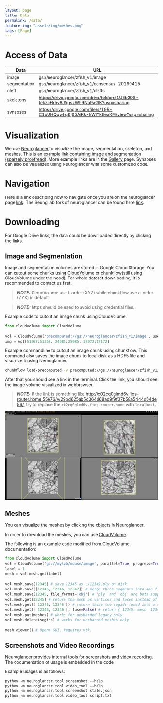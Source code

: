 ```yaml
---
layout: page
title: Data
permalink: /data/
feature-img: "assets/img/meshes.png"
tags: [Page]
---
```


# Access of Data


| Data          | URL |
| -----------   | ----------- |
| image         | gs://neuroglancer/zfish_v1/image |
| segmentation  | gs://neuroglancer/zfish_v1/consensus-20190415   |
| cleft         | gs://neuroglancer/zfish_v1/clefts     |
| skeletons     | https://drive.google.com/drive/folders/1UEb398-fekzqHrhv8JAgszW99Na9aGlK?usp=sharing |
| synapses      | https://drive.google.com/file/d/19R-C1uUHQqwhq6j65AiKk-kWlYkEeaKM/view?usp=sharing |

# Visualization
We use [Neuroglancer](https://github.com/google/neuroglancer) to visualize the image, segmentation, skeleton, and meshes. This is [an example link containing image and segmentation (sparsely proofread)](https://neuromancer-seung-import.appspot.com/#!%7B%22layers%22:%5B%7B%22source%22:%22precomputed://gs://neuroglancer/zfish_v1/image%22%2C%22type%22:%22image%22%2C%22opacity%22:0.43%2C%22blend%22:%22default%22%2C%22shaderControls%22:%7B%7D%2C%22name%22:%22image%22%7D%2C%7B%22source%22:%22precomputed://gs://neuroglancer/zfish_v1/consensus-20190415%22%2C%22type%22:%22segmentation%22%2C%22skeletonRendering%22:%7B%22mode2d%22:%22lines_and_points%22%2C%22mode3d%22:%22lines%22%7D%2C%22name%22:%22consensus-20190415%22%7D%5D%2C%22navigation%22:%7B%22pose%22:%7B%22position%22:%7B%22voxelSize%22:%5B5%2C5%2C45%5D%2C%22voxelCoordinates%22:%5B51461.74609375%2C24880.7734375%2C17072.6640625%5D%7D%7D%2C%22zoomFactor%22:19.889658834717007%7D%2C%22perspectiveOrientation%22:%5B0.33774635195732117%2C-0.7286133766174316%2C-0.27233976125717163%2C0.5299820899963379%5D%2C%22perspectiveZoom%22:2132.77119684805%2C%22showSlices%22:false%2C%22jsonStateServer%22:%22https://www.dynamicannotationframework.com/nglstate/post%22%2C%22selectedLayer%22:%7B%22layer%22:%22consensus-20190415%22%2C%22size%22:460%7D%2C%22layout%22:%224panel%22%7D). 
More example links are in the [Gallery](http://zebrafish.brain-map.github.io/) page. Synapses can also be visualized using Neuroglancer with some customized code.

# Navigation
 Here is a link describing how to navigate once you are on the neuroglancer page [link](https://www.microns-explorer.org/visualization). The Seung lab fork of neuroglancer can be found here [link](https://github.com/seung-lab/neuroglancer).

# Downloading 
For Google Drive links, the data could be downloaded directly by clicking the links.

## Image and Segmentation 
Image and segmentation volumes are stored in Google Cloud Storage. You can cutout some chunks using [CloudVolume](https://github.com/seung-lab/cloud-volume) or [chunkflow](https://github.com/seung-lab/chunkflow)(still using CloudVolume under the hood). For whole dataset downloading, it is recommended to contact us first.

> **_NOTE:_** CloudVolume use f-order (XYZ) while chunkflow use c-order (ZYX) in default!

> **_NOTE:_** https should be used to avoid using credential files.

Example code to cutout an image chunk using CloudVolume:
```python
from cloudvolume import CloudVolume

vol = CloudVolume('precomputed://gs://neuroglancer/zfish_v1/image', use_https=True)
img = vol[51267:51367, 24985:25085, 17072:17172]
```

Example commandline to cutout an image chunk using chunkflow. This command also saves the image chunk to local disk as a HDF5 file and visualize it using Neuroglancer.
```bash
chunkflow load-precomputed -v precomputed://gs://neuroglancer/zfish_v1/image --use-https --chunk-start 17072 24985 51267 --chunk-size 40 400 400 save-h5 -f image.h5 neuroglancer
```

After that you should see a link in the terminal. Click the link, you should see the image volume visualized in webbrowser. 
> **_NOTE:_** If the link is something like http://c02cq0glmd6v.fios-router.home:55676/v/29bd625ab5c364d68ad9f9f37b58a5444d64de56/, try to replace the `c02cq0glmd6v.fios-router.home` with `localhost`.

![](../assets/img/neuroglancer_image_chunk.png)

## Meshes
You can visualize the meshes by clicking the objects in Neuroglancer. 

In order to download the meshes, you can use [CloudVolume](https://github.com/seung-lab/cloud-volume).

The following is an example code modified from CloudVolume documentation:
```python
from cloudvolume import CloudVolume
vol = CloudVolume('gs://mylab/mouse/image', parallel=True, progress=True)
label = 1
mesh = vol.mesh.get(label)

vol.mesh.save(12345) # save 12345 as ./12345.ply on disk
vol.mesh.save([12345, 12346, 12347]) # merge three segments into one file
vol.mesh.save(12345, file_format='obj') # 'ply' and 'obj' are both supported
vol.mesh.get(12345) # return the mesh as vertices and faces instead of writing to disk
vol.mesh.get([ 12345, 12346 ]) # return these two segids fused into a single mesh
vol.mesh.get([ 12345, 12346 ], fuse=False) # return { 12345: mesh, 12346: mesh }
vol.mesh.put(meshes) # works for unsharded legacy only
vol.mesh.delete(segids) # works for unsharded meshes only

mesh.viewer() # Opens GUI. Requires vtk.
```

## Screenshots and Video Recordings
Neuroglancer provides internal tools for [screenshots](https://github.com/google/neuroglancer/blob/master/python/neuroglancer/tool/screenshot.py) and [video recording](https://github.com/google/neuroglancer/blob/master/python/neuroglancer/tool/video_tool.py). The documentation of usage is embedded in the code.

Example usages is as follows:
```
python -m neuroglancer.tool.screenshot --help
python -m neuroglancer.tool.video_tool --help
python -m neuroglancer.tool.screenshot state.json
python -m neuroglancer.tool.video_tool script.txt
```

